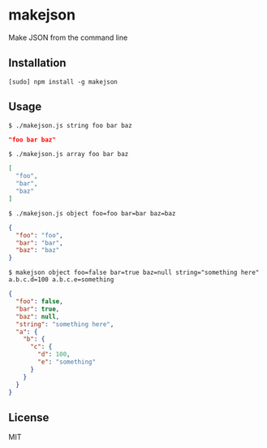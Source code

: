 makejson
=========

Make JSON from the command line

Installation
------------

    [sudo] npm install -g makejson

Usage
-----

    $ ./makejson.js string foo bar baz

``` json
"foo bar baz"
```

    $ ./makejson.js array foo bar baz

``` json
[
  "foo",
  "bar",
  "baz"
]
```

    $ ./makejson.js object foo=foo bar=bar baz=baz

``` json
{
  "foo": "foo",
  "bar": "bar",
  "baz": "baz"
}
```

    $ makejson object foo=false bar=true baz=null string="something here" a.b.c.d=100 a.b.c.e=something

``` json
{
  "foo": false,
  "bar": true,
  "baz": null,
  "string": "something here",
  "a": {
    "b": {
      "c": {
        "d": 100,
        "e": "something"
      }
    }
  }
}
```

License
-------

MIT
